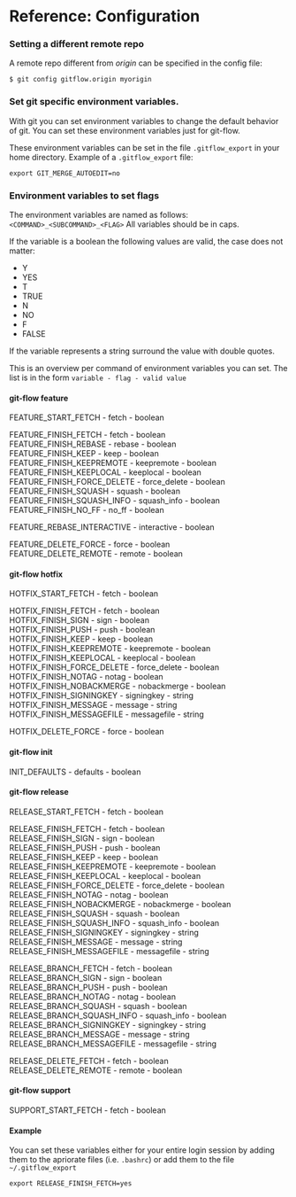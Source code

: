 # Reference: Configuration

### Setting a different remote repo
A remote repo different from _origin_ can be specified in the config file:

`$ git config gitflow.origin myorigin`

### Set git specific environment variables.
With git you can set environment variables to change the default behavior of 
git. You can set these environment variables just for git-flow.

These environment variables can be set in the file `.gitflow_export` in your 
home directory. 
Example of a `.gitflow_export` file:

    export GIT_MERGE_AUTOEDIT=no

### Environment variables to set flags
The environment variables are named as follows:
`<COMMAND>_<SUBCOMMAND>_<FLAG>`
All variables should be in caps.

If the variable is a boolean the following values are valid, the case does not matter:
* Y
* YES
* T
* TRUE
* N
* NO
* F
* FALSE

If the variable represents a string surround the value with double quotes.

This is an overview per command of environment variables you can set. The list 
is in the form `variable - flag - valid value`

#### git-flow feature
FEATURE_START_FETCH - fetch - boolean

FEATURE_FINISH_FETCH - fetch - boolean  
FEATURE_FINISH_REBASE - rebase - boolean  
FEATURE_FINISH_KEEP - keep - boolean  
FEATURE_FINISH_KEEPREMOTE - keepremote - boolean  
FEATURE_FINISH_KEEPLOCAL - keeplocal - boolean  
FEATURE_FINISH_FORCE_DELETE - force_delete - boolean  
FEATURE_FINISH_SQUASH - squash - boolean  
FEATURE_FINISH_SQUASH_INFO - squash_info - boolean  
FEATURE_FINISH_NO_FF - no_ff - boolean  

FEATURE_REBASE_INTERACTIVE - interactive - boolean  

FEATURE_DELETE_FORCE - force - boolean  
FEATURE_DELETE_REMOTE - remote - boolean  

#### git-flow hotfix
HOTFIX_START_FETCH - fetch - boolean  

HOTFIX_FINISH_FETCH - fetch - boolean  
HOTFIX_FINISH_SIGN - sign - boolean  
HOTFIX_FINISH_PUSH - push - boolean  
HOTFIX_FINISH_KEEP - keep - boolean  
HOTFIX_FINISH_KEEPREMOTE - keepremote - boolean  
HOTFIX_FINISH_KEEPLOCAL - keeplocal - boolean  
HOTFIX_FINISH_FORCE_DELETE - force_delete - boolean  
HOTFIX_FINISH_NOTAG - notag - boolean  
HOTFIX_FINISH_NOBACKMERGE - nobackmerge - boolean  
HOTFIX_FINISH_SIGNINGKEY - signingkey - string  
HOTFIX_FINISH_MESSAGE - message - string  
HOTFIX_FINISH_MESSAGEFILE - messagefile - string  

HOTFIX_DELETE_FORCE - force - boolean  

#### git-flow init
INIT_DEFAULTS - defaults - boolean  

#### git-flow release
RELEASE_START_FETCH - fetch - boolean  

RELEASE_FINISH_FETCH - fetch - boolean  
RELEASE_FINISH_SIGN - sign - boolean  
RELEASE_FINISH_PUSH - push - boolean  
RELEASE_FINISH_KEEP - keep - boolean  
RELEASE_FINISH_KEEPREMOTE - keepremote - boolean  
RELEASE_FINISH_KEEPLOCAL - keeplocal - boolean  
RELEASE_FINISH_FORCE_DELETE - force_delete - boolean  
RELEASE_FINISH_NOTAG - notag - boolean  
RELEASE_FINISH_NOBACKMERGE - nobackmerge - boolean  
RELEASE_FINISH_SQUASH - squash - boolean  
RELEASE_FINISH_SQUASH_INFO - squash_info - boolean  
RELEASE_FINISH_SIGNINGKEY - signingkey - string  
RELEASE_FINISH_MESSAGE - message - string  
RELEASE_FINISH_MESSAGEFILE - messagefile - string  

RELEASE_BRANCH_FETCH - fetch - boolean  
RELEASE_BRANCH_SIGN - sign - boolean  
RELEASE_BRANCH_PUSH - push - boolean  
RELEASE_BRANCH_NOTAG - notag - boolean  
RELEASE_BRANCH_SQUASH - squash - boolean  
RELEASE_BRANCH_SQUASH_INFO - squash_info - boolean  
RELEASE_BRANCH_SIGNINGKEY - signingkey - string  
RELEASE_BRANCH_MESSAGE - message - string  
RELEASE_BRANCH_MESSAGEFILE - messagefile - string  

RELEASE_DELETE_FETCH - fetch - boolean  
RELEASE_DELETE_REMOTE - remote - boolean  

#### git-flow support
SUPPORT_START_FETCH - fetch - boolean  

#### Example
You can set these variables either for your entire login session by adding them 
to the apriorate files (i.e. `.bashrc`) or add them to the file 
`~/.gitflow_export`  

`export RELEASE_FINISH_FETCH=yes`